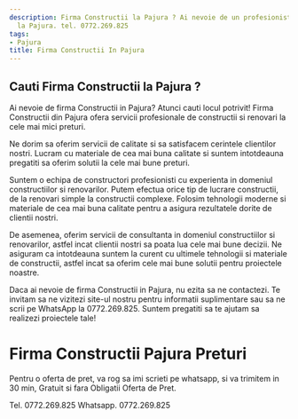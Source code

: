 ```yaml
---
description: Firma Constructii la Pajura ? Ai nevoie de un profesionist in Firma Constructii
  la Pajura. tel. 0772.269.825
tags:
- Pajura
title: Firma Constructii In Pajura
---
```



## Cauti Firma Constructii la Pajura ?

Ai nevoie de firma Constructii in Pajura? Atunci cauti locul potrivit! Firma Constructii din Pajura ofera servicii profesionale de constructii si renovari la cele mai mici preturi.

Ne dorim sa oferim servicii de calitate si sa satisfacem cerintele clientilor nostri. Lucram cu materiale de cea mai buna calitate si suntem intotdeauna pregatiti sa oferim solutii la cele mai bune preturi.

Suntem o echipa de constructori profesionisti cu experienta in domeniul constructiilor si renovarilor. Putem efectua orice tip de lucrare constructii, de la renovari simple la constructii complexe. Folosim tehnologii moderne si materiale de cea mai buna calitate pentru a asigura rezultatele dorite de clientii nostri.

De asemenea, oferim servicii de consultanta in domeniul constructiilor si renovarilor, astfel incat clientii nostri sa poata lua cele mai bune decizii. Ne asiguram ca intotdeauna suntem la curent cu ultimele tehnologii si materiale de constructii, astfel incat sa oferim cele mai bune solutii pentru proiectele noastre.

Daca ai nevoie de firma Constructii in Pajura, nu ezita sa ne contactezi. Te invitam sa ne vizitezi site-ul nostru pentru informatii suplimentare sau sa ne scrii pe WhatsApp la 0772.269.825. Suntem pregatiti sa te ajutam sa realizezi proiectele tale!

# Firma Constructii Pajura Preturi
Pentru o oferta de pret, va rog sa imi scrieti pe whatsapp, si va trimitem in 30 min, Gratuit si fara Obligatii Oferta de Pret.

Tel. 0772.269.825
Whatsapp. 0772.269.825